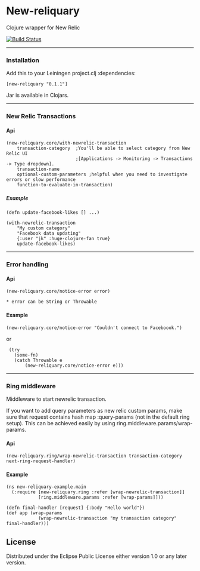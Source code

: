 # New-reliquary

Clojure wrapper for New Relic


[![Build Status](https://travis-ci.org/Yleisradio/new-reliquary.svg)](https://travis-ci.org/Yleisradio/new-reliquary)

------------------------------------
### Installation

Add this to your Leiningen project.clj :dependencies:

    [new-reliquary "0.1.1"]

Jar is available in Clojars.

--------------------------------------
### New Relic Transactions

#### Api

    (new-reliquary.core/with-newrelic-transaction
        transaction-category  ;You'll be able to select category from New Relic UI
                              ;[Applications -> Monitoring -> Transactions -> Type dropdown].
        transaction-name
        optional-custom-parameters ;helpful when you need to investigate errors or slow performance
        function-to-evaluate-in-transaction)

##### Example

    (defn update-facebook-likes [] ...)

    (with-newrelic-transaction
        "My custom category"
        "Facebook data updating"
        {:user "jk" :huge-clojure-fan true}
        update-facebook-likes)

--------------------------------------------
### Error handling

#### Api

    (new-reliquary.core/notice-error error)

    * error can be String or Throwable

#### Example

    (new-reliquary.core/notice-error "Couldn't connect to Faceboook.")

or

     (try
       (some-fn)
       (catch Throwable e
           (new-reliquary.core/notice-error e)))

--------------------------------------------

### Ring middleware

Middleware to start newrelic transaction.

If you want to add query parameters as new relic custom params, make sure that request contains hash map :query-params (not in the default ring setup).
This can be achieved easily by using ring.middleware.params/wrap-params.

#### Api

    (new-reliquary.ring/wrap-newrelic-transaction transaction-category next-ring-request-handler)

#### Example

    (ns new-reliquary-example.main
      (:require [new-reliquary.ring :refer [wrap-newrelic-transaction]]
                [ring.middleware.params :refer [wrap-params]]))

    (defn final-handler [request] {:body "Hello world"})
    (def app (wrap-params
                (wrap-newrelic-transaction "my transaction category" final-handler)))


## License

Distributed under the Eclipse Public License either version 1.0 or any later version.